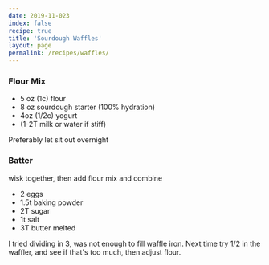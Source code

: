 ```yaml
---
date: 2019-11-023
index: false
recipe: true
title: 'Sourdough Waffles'
layout: page
permalink: /recipes/waffles/
---
```


### Flour Mix

  * 5 oz (1c) flour
  * 8 oz sourdough starter (100% hydration)
  * 4oz (1/2c) yogurt
  * (1-2T milk or water if stiff)

Preferably let sit out overnight

### Batter

wisk together, then add flour mix and combine

  * 2 eggs
  * 1.5t baking powder
  * 2T sugar
  * 1t salt
  * 3T butter melted

I tried dividing in 3, was not enough to fill waffle iron.
Next time try 1/2 in the waffler, and see if that's too much, then adjust flour.

